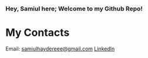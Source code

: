 ### Hey, Samiul here; Welcome to my Github Repo!

<!--
**samiul1988/samiul1988** is a ✨ _special_ ✨ repository because its `README.md` (this file) appears on your GitHub profile.

Here are some ideas to get you started:

- 🔭 I’m currently working on ...
- 🌱 I’m currently learning ...
- 👯 I’m looking to collaborate on ...
- 🤔 I’m looking for help with ...
- 💬 Ask me about ...
- 📫 How to reach me: ...
- 😄 Pronouns: ...
- ⚡ Fun fact: ...
-->

# My Contacts
Email: samiulhaydereee@gmail.com
[LinkedIn](https://www.linkedin.com/in/samiul-choudhury/)


